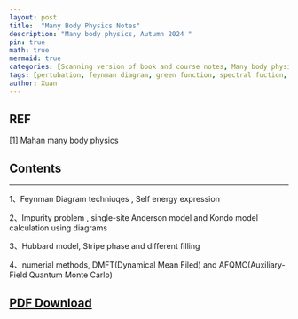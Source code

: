 ```yaml
---
layout: post
title:  "Many Body Physics Notes"
description: "Many body physics, Autumn 2024 "
pin: true
math: true
mermaid: true
categories: [Scanning version of book and course notes, Many body physics]
tags: [pertubation, feynman diagram, green function, spectral fuction, self energy, second quantization, Wick theorem, Kondo Model, Hubbard Model, DMFT, AFQMC]
author: Xuan
---
```

## REF
[1] Mahan many body physics

## Contents
---
1、Feynman Diagram techniuqes , Self energy expression 

2、Impurity problem , single-site Anderson model and Kondo model calculation using diagrams

3、Hubbard model,  Stripe phase and different filling

4、numerial methods, DMFT(Dynamical Mean Filed) and AFQMC(Auxiliary-Field Quantum Monte Carlo)

## [PDF Download](/assets/notes/many-body-physics-notes.pdf)